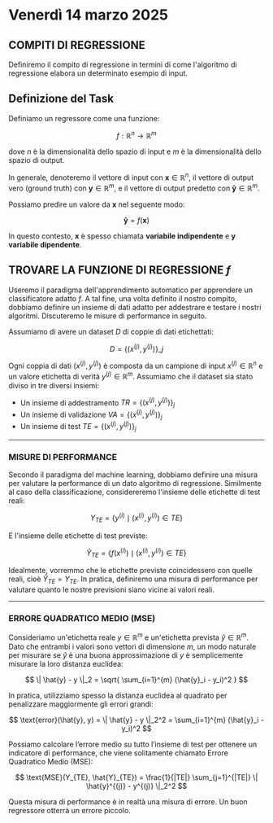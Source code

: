 # Venerdì 14 marzo 2025

## COMPITI DI REGRESSIONE

Definiremo il compito di regressione in termini di come l'algoritmo di regressione elabora un determinato esempio di input.

## Definizione del Task

Definiamo un regressore come una funzione:

$$
f: \mathbb{R}^n \rightarrow \mathbb{R}^m
$$

dove $n$ è la dimensionalità dello spazio di input e $m$ è la dimensionalità dello spazio di output.

In generale, denoteremo il vettore di input con $\mathbf{x} \in \mathbb{R}^n$, il vettore di output vero (ground truth) con $\mathbf{y} \in \mathbb{R}^m$, e il vettore di output predetto con $\mathbf{\hat{y}} \in \mathbb{R}^m$.

Possiamo predire un valore da $\mathbf{x}$ nel seguente modo:

$$
\mathbf{\hat{y}} = f(\mathbf{x})
$$

In questo contesto, $\mathbf{x}$ è spesso chiamata **variabile indipendente** e $\mathbf{y}$ **variabile dipendente**.

## TROVARE LA FUNZIONE DI REGRESSIONE $f$

Useremo il paradigma dell'apprendimento automatico per apprendere un classificatore adatto $f$. A tal fine, una volta definito il nostro compito, dobbiamo definire un insieme di dati adatto per addestrare e testare i nostri algoritmi. Discuteremo le misure di performance in seguito.

Assumiamo di avere un dataset $D$ di coppie di dati etichettati:

$$
D = \left\{ \left( x^{(j)}, y^{(j)} \right) \right\}\_j
$$

Ogni coppia di dati $\left( x^{(j)}, y^{(j)} \right)$ è composta da un campione di input $x^{(j)} \in \mathbb{R}^n$ e un valore etichetta di verità $y^{(j)} \in \mathbb{R}^m$. Assumiamo che il dataset sia stato diviso in tre diversi insiemi:

- Un insieme di addestramento $TR = \left\{ \left( x^{(j)}, y^{(j)} \right) \right\}_j$
- Un insieme di validazione $VA = \left\{ \left( x^{(j)}, y^{(j)} \right) \right\}_j$
- Un insieme di test $TE = \left\{ \left( x^{(j)}, y^{(j)} \right) \right\}_j$

---

### MISURE DI PERFORMANCE

Secondo il paradigma del machine learning, dobbiamo definire una misura per valutare la performance di un dato algoritmo di regressione. Similmente al caso della classificazione, considereremo l'insieme delle etichette di test reali:

$$
Y_{TE} = \left\{ y^{(i)} \mid \left( x^{(i)}, y^{(i)} \right) \in TE \right\}
$$

E l'insieme delle etichette di test previste:

$$
\hat{Y}_{TE} = \left\{ f(x^{(i)}) \mid \left( x^{(i)}, y^{(i)} \right) \in TE \right\}
$$

Idealmente, vorremmo che le etichette previste coincidessero con quelle reali, cioè $\hat{Y}_{TE} = Y_{TE}$. In pratica, definiremo una misura di performance per valutare quanto le nostre previsioni siano vicine ai valori reali.

---

### ERRORE QUADRATICO MEDIO (MSE)

Consideriamo un'etichetta reale $y \in \mathbb{R}^m$ e un'etichetta prevista $\hat{y} \in \mathbb{R}^m$. Dato che entrambi i valori sono vettori di dimensione $m$, un modo naturale per misurare se $\hat{y}$ è una buona approssimazione di $y$ è semplicemente misurare la loro distanza euclidea:

$$
\| \hat{y} - y \|_2 = \sqrt{ \sum_{i=1}^{m} (\hat{y}_i - y_i)^2 }
$$

In pratica, utilizziamo spesso la distanza euclidea al quadrato per penalizzare maggiormente gli errori grandi:

$$
\text{error}(\hat{y}, y) = \| \hat{y} - y \|_2^2 = \sum_{i=1}^{m} (\hat{y}_i - y_i)^2
$$

Possiamo calcolare l’errore medio su tutto l’insieme di test per ottenere un indicatore di performance, che viene solitamente chiamato Errore Quadratico Medio (MSE):

$$
\text{MSE}(Y_{TE}, \hat{Y}_{TE}) = \frac{1}{|TE|} \sum_{j=1}^{|TE|} \| \hat{y}^{(j)} - y^{(j)} \|_2^2
$$

Questa misura di performance è in realtà una misura di errore. Un buon regressore otterrà un errore piccolo.
